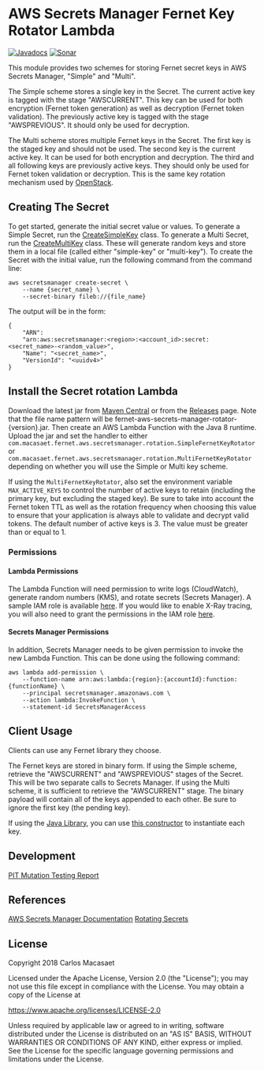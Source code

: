 # AWS Secrets Manager Fernet Key Rotator Lambda

[![Javadocs](https://javadoc.io/badge/com.macasaet.fernet/fernet-aws-secrets-manager-rotator.svg)](https://javadoc.io/doc/com.macasaet.fernet/fernet-aws-secrets-manager-rotator)
[![Sonar](https://sonarcloud.io/api/project_badges/measure?project=com.macasaet.fernet%3Afernet-aws-secrets-manager-rotator&metric=alert_status)](https://sonarcloud.io/dashboard?id=com.macasaet.fernet%3Afernet-aws-secrets-manager-rotator)

This module provides two schemes for storing Fernet secret keys in AWS
Secrets Manager, "Simple" and "Multi".

The Simple scheme stores a single key in the Secret. The current active key
is tagged with the stage "AWSCURRENT". This key can be used for both
encryption (Fernet token generation) as well as decryption (Fernet token
validation). The previously active key is tagged with the stage
"AWSPREVIOUS". It should only be used for decryption.

The Multi scheme stores multiple Fernet keys in the Secret. The first
key is the staged key and should not be used. The second key is the
current active key. It can be used for both encryption and decryption.
The third and all following keys are previously active keys. They should
only be used for Fernet token validation or decryption. This is the same
key rotation mechanism used by
[OpenStack](https://redhatstackblog.redhat.com/2017/12/20/using-ansible-for-fernet-key-rotation-on-red-hat-openstack-platform-11/).

## Creating The Secret

To get started, generate the initial secret value or values. To generate a
Simple Secret, run the
[CreateSimpleKey](https://github.com/l0s/fernet-java8/blob/master/fernet-aws-secrets-manager-rotator/src/test/java/com/macasaet/fernet/aws/secretsmanager/bootstrap/CreateSimpleKey.java)
class. To generate a Multi Secret, run the
[CreateMultiKey](https://github.com/l0s/fernet-java8/blob/master/fernet-aws-secrets-manager-rotator/src/test/java/com/macasaet/fernet/aws/secretsmanager/bootstrap/CreateMultiKey.java)
class. These will generate random keys and store them in a local file
(called either "simple-key" or "multi-key"). To create the Secret with
the initial value, run the following command from the command line:

    aws secretsmanager create-secret \
        --name {secret_name} \
        --secret-binary fileb://{file_name}

The output will be in the form:

    {
        "ARN":
        "arn:aws:secretsmanager:<region>:<account_id>:secret:<secret_name>-<random_value>",
        "Name": "<secret_name>",
        "VersionId": "<uuidv4>"
    }

## Install the Secret rotation Lambda

Download the latest jar from
[Maven Central](https://search.maven.org/#search%7Cga%7C1%7Ca%3A%22fernet-aws-secrets-manager-rotator%22)
or from the [Releases](https://github.com/l0s/fernet-java8/releases) page.
Note that the file name pattern will be
fernet-aws-secrets-manager-rotator-{version}.jar. Then create an AWS
Lambda Function with the Java 8 runtime. Upload the jar and set the
handler to either
`com.macasaet.fernet.aws.secretsmanager.rotation.SimpleFernetKeyRotator`
or
`com.macasaet.fernet.aws.secretsmanager.rotation.MultiFernetKeyRotator`
depending on whether you will use the Simple or Multi key scheme.

If using the `MultiFernetKeyRotator`, also set the environment variable
`MAX_ACTIVE_KEYS` to control the number of active keys to retain
(including the primary key, but excluding the staged key). Be sure to
take into account the Fernet token TTL as well as the rotation frequency
when choosing this value to ensure that your application is always able
to validate and decrypt valid tokens. The default number of active keys
is 3. The value must be greater than or equal to 1.

### Permissions

#### Lambda Permissions

The Lambda Function will need permission to write logs (CloudWatch),
generate random numbers (KMS), and rotate secrets (Secrets Manager). A
sample IAM role is available
[here](https://github.com/l0s/fernet-java8/blob/master/fernet-aws-secrets-manager-rotator/src/test/resources/sample-lambda-iam-role.json).
If you would like to enable X-Ray tracing, you will also need to grant
the permissions in the IAM role
[here](https://github.com/l0s/fernet-java8/blob/master/fernet-aws-secrets-manager-rotator/src/test/resources/sample-lambda-iam-xray-role.json).

#### Secrets Manager Permissions

In addition, Secrets Manager needs to be given permission to invoke the
new Lambda Function. This can be done using the following command:

    aws lambda add-permission \
        --function-name arn:aws:lambda:{region}:{accountId}:function:{functionName} \
        --principal secretsmanager.amazonaws.com \
        --action lambda:InvokeFunction \
        --statement-id SecretsManagerAccess

## Client Usage

Clients can use any Fernet library they choose.

The Fernet keys are stored in binary form. If using the Simple scheme,
retrieve the "AWSCURRENT" and "AWSPREVIOUS" stages of the Secret. This
will be two separate calls to Secrets Manager. If using the Multi
scheme, it is sufficient to retrieve the "AWSCURRENT" stage. The binary
payload will contain all of the keys appended to each other. Be sure to
ignore the first key (the pending key).

If using the [Java Library](https://github.com/l0s/fernet-java8), you
can use [this
constructor](https://static.javadoc.io/com.macasaet.fernet/fernet-java8/1.2.0/com/macasaet/fernet/Key.html#Key-byte:A-byte:A-)
to instantiate each key.

## Development

[PIT Mutation Testing  Report](https://l0s.github.io/fernet-java8/fernet-aws-secrets-manager-rotator/pit-reports/index.html)

## References

[AWS Secrets Manager Documentation](https://docs.aws.amazon.com/secretsmanager/latest/userguide/intro.html)
[Rotating
Secrets](https://docs.aws.amazon.com/secretsmanager/latest/userguide/rotating-secrets.html)

## License

   Copyright 2018 Carlos Macasaet

   Licensed under the Apache License, Version 2.0 (the "License");
   you may not use this file except in compliance with the License.
   You may obtain a copy of the License at

   https://www.apache.org/licenses/LICENSE-2.0

   Unless required by applicable law or agreed to in writing, software
   distributed under the License is distributed on an "AS IS" BASIS,
   WITHOUT WARRANTIES OR CONDITIONS OF ANY KIND, either express or implied.
   See the License for the specific language governing permissions and
   limitations under the License.
